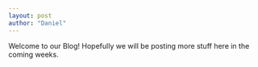 ```yaml
---
layout: post
author: "Daniel"
---
```

Welcome to our Blog! Hopefully we will be posting more stuff here in the coming weeks.